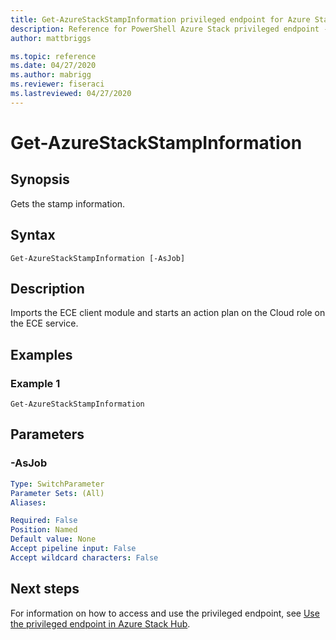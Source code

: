 ```yaml
---
title: Get-AzureStackStampInformation privileged endpoint for Azure Stack Hub
description: Reference for PowerShell Azure Stack privileged endpoint - Get-AzureStackStampInformation
author: mattbriggs

ms.topic: reference
ms.date: 04/27/2020
ms.author: mabrigg
ms.reviewer: fiseraci
ms.lastreviewed: 04/27/2020
---
```


# Get-AzureStackStampInformation

## Synopsis
Gets the stamp information.

## Syntax

```
Get-AzureStackStampInformation [-AsJob]
```

## Description
Imports the ECE client module and starts an action plan on the Cloud role on the ECE service.

## Examples

### Example 1
```
Get-AzureStackStampInformation
```

## Parameters

### -AsJob


```yaml
Type: SwitchParameter
Parameter Sets: (All)
Aliases:

Required: False
Position: Named
Default value: None
Accept pipeline input: False
Accept wildcard characters: False
```


## Next steps

For information on how to access and use the privileged endpoint, see [Use the privileged endpoint in Azure Stack Hub](../../operator/azure-stack-privileged-endpoint.md).
